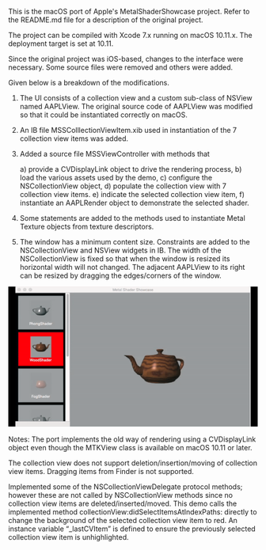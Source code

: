 This is the macOS port of Apple's MetalShaderShowcase project. Refer to the README.md file for a description of the original project. 

The project can be compiled with Xcode 7.x running on macOS 10.11.x. The deployment target is set at 10.11.

Since the original project was iOS-based, changes to the interface were necessary. Some source files were removed and others were added. 

Given below is a breakdown of the modifications.
1) The UI consists of a collection view and a custom sub-class of NSView named AAPLView. The original source code of AAPLView was modified so that it could be instantiated correctly on macOS.

2) An IB file MSSColllectionViewItem.xib used in instantiation of the 7 collection view items was added.

3) Added a source file MSSViewController with methods that

	a) provide a CVDisplayLink object to drive the rendering process,
	b) load the various assets used by the demo,
	c) configure the NSCollectionView object,
	d) populate the collection view with 7 collection view items.
	e) indicate the selected collection view item,
	f) instantiate an AAPLRender object to demonstrate the selected shader.

4) Some statements are added to the methods used to instantiate Metal Texture objects from texture descriptors.

5) The window has a minimum content size. Constraints are added to the NSCollectionView and NSView widgets in IB. The width of the NSCollectionView is fixed so that when the window is resized its horizontal width will not changed. The adjacent AAPLView to its right can be resized by dragging the edges/corners of the window.


![screenshot](Images/MetalShowcase.gif)


Notes: 
The port implements the old way of rendering using a CVDisplayLink object even though the MTKView class is available on macOS 10.11 or later.

The collection view does not support deletion/insertion/moving of collection view items. Dragging items from Finder is not supported.

Implemented some of the NSCollectionViewDelegate protocol methods; however these are not called by NSCollectionView methods since no collection view items are deleted/inserted/moved. This demo calls the implemented method collectionView:didSelectItemsAtIndexPaths: directly to change the background of the selected collection view item to red. An instance variable  “_lastCVItem” is defined to ensure the previously selected collection view item is unhighlighted.
